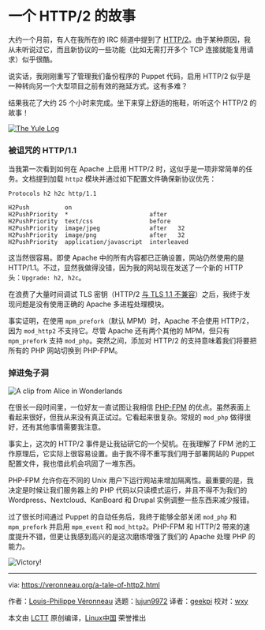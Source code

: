 [#]: collector: (lujun9972)
[#]: translator: (geekpi)
[#]: reviewer: (wxy)
[#]: publisher: (wxy)
[#]: url: (https://linux.cn/article-10404-1.html)
[#]: subject: (A Tale of HTTP/2)
[#]: via: (https://veronneau.org/a-tale-of-http2.html)
[#]: author: (Louis-Philippe Véronneau https://veronneau.org/)

一个 HTTP/2 的故事
======

大约一个月前，有人在我所在的 IRC 频道中提到了 [HTTP/2][1]。由于某种原因，我从未听说过它，而且新协议的一些功能（比如无需打开多个 TCP 连接就能复用请求）似乎很酷。

说实话，我刚刚重写了管理我们备份程序的 Puppet 代码，启用 HTTP/2 似乎是一种转向另一个大型项目之前有效的拖延方式。这有多难？

结果我花了大约 25 个小时来完成。坐下来穿上舒适的拖鞋，听听这个 HTTP/2 的故事！

[![The Yule Log][2]][3]

### 被诅咒的 HTTP/1.1

当我第一次看到如何在 Apache 上启用 HTTP/2 时，这似乎是一项非常简单的任务。文档提到加载 `http2` 模块并通过如下配置文件确保新协议优先：

```
Protocols h2 h2c http/1.1

H2Push          on
H2PushPriority  *                       after
H2PushPriority  text/css                before
H2PushPriority  image/jpeg              after   32
H2PushPriority  image/png               after   32
H2PushPriority  application/javascript  interleaved
```

这当然很容易。即使 Apache 中的所有内容都已正确设置，网站仍然使用的是 HTTP/1.1。不过，显然我做得没错，因为我的网站现在发送了一个新的 HTTP 头：`Upgrade: h2, h2c`。

在浪费了大量时间调试 TLS 密钥（HTTP/2 [与 TLS 1.1 不兼容][4]）之后，我终于发现问题是没有使用正确的 Apache 多进程处理模块。

事实证明，在使用 `mpm_prefork`（默认 MPM）时，Apache 不会使用 HTTP/2，因为 `mod_http2` 不支持它。尽管 Apache 还有两个其他的 MPM，但只有 `mpm_prefork` 支持 `mod_php`。突然之间，添加对 HTTP/2 的支持意味着我们将要把所有的 PHP 网站切换到 PHP-FPM。

### 掉进兔子洞

![A clip from Alice in Wonderlands][5]

在很长一段时间里，一位好友一直试图让我相信 [PHP-FPM][6] 的优点。虽然表面上看起来很好，但我从来没有真正试过。它看起来很复杂。常规的 `mod_php` 做得很好，还有其他事情需要我注意。

事实上，这次的 HTTP/2 事件是让我钻研它的一个契机。在我理解了 FPM 池的工作原理后，它实际上很容易设置。由于我不得不重写我们用于部署网站的 Puppet 配置文件，我也借此机会巩固了一堆东西。

PHP-FPM 允许你在不同的 Unix 用户下运行网站来增加隔离性。最重要的是，我决定是时候让我们服务器上的 PHP 代码以只读模式运行，并且不得不为我们的 Wordpress、Nextcloud、KanBoard 和 Drupal 实例调整一些东西来减少报错。

过了很长时间通过 Puppet 的自动任务后，我终于能够全部关闭 `mod_php` 和 `mpm_prefork` 并启用 `mpm_event` 和 `mod_http2`。PHP-FPM 和 HTTP/2 带来的速度提升不错，但更让我感到高兴的是这次磨练增强了我们的 Apache 处理 PHP 的能力。

![Victory!][7]

--------------------------------------------------------------------------------

via: https://veronneau.org/a-tale-of-http2.html

作者：[Louis-Philippe Véronneau][a]
选题：[lujun9972][b]
译者：[geekpi](https://github.com/geekpi)
校对：[wxy](https://github.com/wxy)

本文由 [LCTT](https://github.com/LCTT/TranslateProject) 原创编译，[Linux中国](https://linux.cn/) 荣誉推出

[a]: https://veronneau.org/
[b]: https://github.com/lujun9972
[1]: https://en.wikipedia.org/wiki/HTTP/2
[2]: https://veronneau.org/media/blog/2018-12-22/yule_log.jpg (The Yule Log)
[3]: https://commons.wikimedia.org/wiki/File:The_Yule_Log.jpg
[4]: https://http2.github.io/http2-spec/#TLSUsage
[5]: https://veronneau.org/media/blog/2018-12-22/mod_php.gif (A clip from Alice in Wonderlands)
[6]: https://wiki.apache.org/httpd/PHP-FPM
[7]: https://veronneau.org/media/blog/2018-12-22/victory.png (Victory!)
